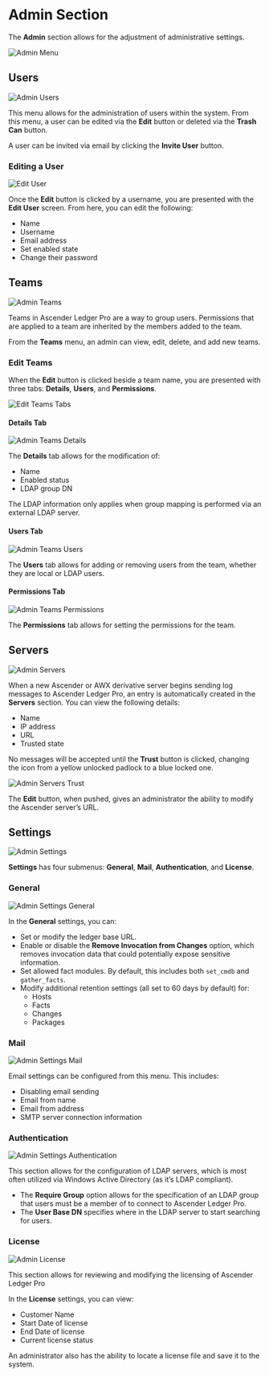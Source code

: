 # Admin Section

The **Admin** section allows for the adjustment of administrative settings.

![Admin Menu](assets/images/admin-menu.jpg)

## Users

![Admin Users](assets/images/admin-users.jpg)

This menu allows for the administration of users within the system. From this menu, a user can be edited via the **Edit** button or deleted via the **Trash Can** button.

A user can be invited via email by clicking the **Invite User** button.

### Editing a User

![Edit User](assets/images/admin-edit-user.jpg)

Once the **Edit** button is clicked by a username, you are presented with the **Edit User** screen. From here, you can edit the following:

- Name
- Username
- Email address
- Set enabled state
- Change their password

## Teams

![Admin Teams](assets/images/admin-teams.jpg)

Teams in Ascender Ledger Pro are a way to group users. Permissions that are applied to a team are inherited by the members added to the team.

From the **Teams** menu, an admin can view, edit, delete, and add new teams.

### Edit Teams

When the **Edit** button is clicked beside a team name, you are presented with three tabs: **Details**, **Users**, and **Permissions**.

![Edit Teams Tabs](assets/images/admin-teams-tabs.jpg)

#### Details Tab

![Admin Teams Details](assets/images/admin-teams-details.jpg)

The **Details** tab allows for the modification of:

- Name
- Enabled status
- LDAP group DN

The LDAP information only applies when group mapping is performed via an external LDAP server.

#### Users Tab

![Admin Teams Users](assets/images/admin-teams-users.jpg)

The **Users** tab allows for adding or removing users from the team, whether they are local or LDAP users.

#### Permissions Tab

![Admin Teams Permissions](assets/images/admin-teams-permissions.jpg)

The **Permissions** tab allows for setting the permissions for the team.

## Servers

![Admin Servers](assets/images/admin-servers.jpg)

When a new Ascender or AWX derivative server begins sending log messages to Ascender Ledger Pro, an entry is automatically created in the **Servers** section. You can view the following details:

- Name
- IP address
- URL
- Trusted state

No messages will be accepted until the **Trust** button is clicked, changing the icon from a yellow unlocked padlock to a blue locked one.

![Admin Servers Trust](assets/images/admin-servers-trust.jpg)

The **Edit** button, when pushed, gives an administrator the ability to modify the Ascender server’s URL.

## Settings

![Admin Settings](assets/images/admin-settings.jpg)

**Settings** has four submenus: **General**, **Mail**, **Authentication**, and **License**.

### General

![Admin Settings General](assets/images/admin-settings-general.jpg)

In the **General** settings, you can:

- Set or modify the ledger base URL.
- Enable or disable the **Remove Invocation from Changes** option, which removes invocation data that could potentially expose sensitive information.
- Set allowed fact modules. By default, this includes both `set_cmdb` and `gather_facts`.
- Modify additional retention settings (all set to 60 days by default) for:
  - Hosts
  - Facts
  - Changes
  - Packages

### Mail

![Admin Settings Mail](assets/images/admin-settings-mail.jpg)

Email settings can be configured from this menu. This includes:

- Disabling email sending
- Email from name
- Email from address
- SMTP server connection information

### Authentication

![Admin Settings Authentication](assets/images/admin-settings-authentication.jpg)

This section allows for the configuration of LDAP servers, which is most often utilized via Windows Active Directory (as it’s LDAP compliant).

- The **Require Group** option allows for the specification of an LDAP group that users must be a member of to connect to Ascender Ledger Pro.
- The **User Base DN** specifies where in the LDAP server to start searching for users.

### License

![Admin License](assets/images/admin-license.jpg)

This section allows for reviewing and modifying the licensing of Ascender Ledger Pro

In the **License** settings, you can view:

- Customer Name
- Start Date of license
- End Date of license
- Current license status

An administrator also has the ability to locate a license file and save it to the system.